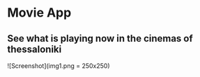 # Movie App

## See what is playing now in the cinemas of thessaloniki
![Screenshot](img1.png = 250x250)
